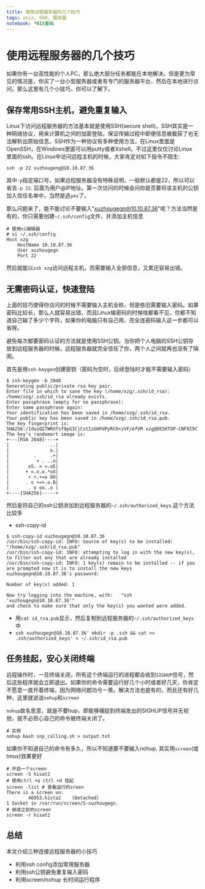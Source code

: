 ```yaml
---
title: 使用远程服务器的几个技巧
tags: unix, SSH, 服务器
notebook: *NIX基础
---
```


<!-- @import "[TOC]" {cmd="toc" depthFrom=1 depthTo=6 orderedList=false} -->

# 使用远程服务器的几个技巧

如果你有一台高性能的个人PC，那么绝大部分任务都能在本地解决。但是更为常见的情况是，你买了一台小型服务器或者有专门的服务器平台，然后在本地进行访问，那么这里有几个小技巧，你可以了解下。

## 保存常用SSH主机，避免重复输入

Linux下访问远程服务器的方法基本就是使用SSH(secure shell)。SSH其实是一种网络协议，用来计算机之间的加密登陆，保证传输过程中即便信息被截获了也无法解析出原始信息。SSH作为一种协议有多种使用方法，在Linux里面是OpenSSH，在Windows里面可以用putty或者Xshell。不过这里仅仅讨论Linux 里面的ssh。在Linux中访问远程主机的时候，大家肯定对如下指令不陌生:

```shell
ssh -p 22 xuzhougeng@10.10.87.36
```

其中`-p`指定端口号，如果远程服务器没有特殊说明，一般默认都是22，所以可以省去`-p 22`. 后面为用户@IP地址。第一次访问的时候会问你是否要将该主机的公钥加入信任名单中，当然是选`yes`了。

那么问题来了，能不能讨论不要输入"xuzhougegn@10.10.87.36"呢？方法当然是有的，你只需要创建`~/.ssh/config`文件，并添加主机信息

```shell
# 使用vi编辑器
# vi ~/.ssh/config
Host xzg
    HostName 10.10.87.36
    User xuzhougegn
    Port 22
```

然后就能以`ssh xzg`访问远程主机，而需要输入全部信息，又累还容易出错。

## 无需密码认证，快速登陆

上面的技巧使得你访问的时候不需要输入主机全称，但是依旧需要输入密码。如果密码比较长，那么人就容易出错，而且Linux输密码的时候啥都看不见，你都不知道自己输了多少个字符，如果你的电脑只有自己用，完全连密码输入这一步都可以省呀。

避免每次都要密码认证的方法就是使用SSH公钥。当你把个人电脑的SSH公钥存放到远程服务器的时候，远程服务器就完全信任了你，两个人之间就再也没有了隔阂。

首先是用`ssh-keygen`创建密钥（密码为空时，后续登陆时才能不需要输入密码）

```shell
$ ssh-keygen -b 2048
Generating public/private rsa key pair.
Enter file in which to save the key (/home/xzg/.ssh/id_rsa):
/home/xzg/.ssh/id_rsa already exists.
Enter passphrase (empty for no passphrase):
Enter same passphrase again:
Your identification has been saved in /home/xzg/.ssh/id_rsa.
Your public key has been saved in /home/xzg/.ssh/id_rsa.pub.
The key fingerprint is:
SHA256:/1dusQI7WRUfsf9pG3CjCstIzGHPdPyRCO+zVF/efVM xzg@DESKTOP-CNF0I9C
The key's randomart image is:
+---[RSA 2048]----+
|               ..|
|               o.|
|         .     .+|
|          + . ..o|
|       oS. = =.oE|
|      + =.o.o.*oX|
|       + +.+=o OO|
|      . o +=+.o.B|
|       . o oo..o |
+----[SHA256]-----+
```

然后是将自己的ssh公钥添加到远程服务器的`~/.ssh/authorized_keys`.这个方法比较多

- ssh-copy-id

```shell
$ ssh-copy-id xuzhougegn@10.10.87.36
/usr/bin/ssh-copy-id: INFO: Source of key(s) to be installed: "/home/xzg/.ssh/id_rsa.pub"
/usr/bin/ssh-copy-id: INFO: attempting to log in with the new key(s), to filter out any that are already installed
/usr/bin/ssh-copy-id: INFO: 1 key(s) remain to be installed -- if you are prompted now it is to install the new keys
xuzhougegn@10.10.87.36's password:

Number of key(s) added: 1

Now try logging into the machine, with:   "ssh 'xuzhougegn@10.10.87.36'"
and check to make sure that only the key(s) you wanted were added.
```

- 用`cat id_rsa.pub`显示，然后复制到远程服务器的`~/.ssh/authorized_keys`中
- `ssh xuzhougegn@10.10.87.36' mkdir -p .ssh && cat >> .ssh/authorized_keys' < ~/.ssh/id_rsa.pub`

## 任务挂起，安心关闭终端

远程操作时，一旦终端关闭，所有这个终端运行的进程都会收到`SIGHUP`信号，然后这些程序就会立即退出。如果你的命令需要运行好几个小时或者好几天，你肯定不愿意一直开着终端，因为网络问题功亏一篑。解决方法也是有的，而且还有好几种，这里就说说`nohup`和`screen`

`nohup`故名思意，就是不要hup，即能够捕捉到终端发出的SIGHUP信号并无视他，就不必担心自己的命令被终端关闭了。

```shell
# 实例
nohup bash snp_calling.sh > output.txt
```

如果你不知道自己的命令有多久，所以不知道要不要输入nohup, 其实用`screen`(或tmux)效果更好

```shell
# 开启一个screen
screen -S hisat2
# 使用ctrl +a ctrl +d 挂起
screen -list # 查看运行的sreen
There is a screen on:
        46953.hista2    (Detached)
1 Socket in /var/run/screen/S-xuzhougegn.
# 继续之前的screen
screen -r hisat2
```

## 总结

本文介绍三种连接远程服务器的小技巧

- 利用ssh config添加常用服务器
- 利用ssh公钥避免重复输入密码
- 利用screen/nohup 长时间运行程序